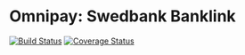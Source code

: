 # Omnipay: Swedbank Banklink

[![Build Status](https://travis-ci.org/arbory/omnipay-swedbank-banklink.svg?branch=master)](https://travis-ci.org/arbory/omnipay-swedbank-banklink)
[![Coverage Status](https://coveralls.io/repos/github/arbory/omnipay-swedbank-banklink/badge.svg?branch=master)](https://coveralls.io/github/arbory/omnipay-swedbank-banklink?branch=master)
